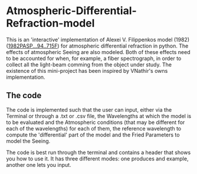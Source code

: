 # Atmospheric-Differential-Refraction-model
This is an 'interactive' implementation of Alexei V. Filippenkos model (1982) ([1982PASP...94..715F](https://ui.adsabs.harvard.edu/abs/1982PASP...94..715F/abstract)) for atmospheric differential refraction in python. The effects of atmospheric Seeing are also modeled. Both of these effects need to be accounted for when, for example, a fiber spectrograph, in order to collect all the light-beam comming from the object under study. The existence of this mini-project has been inspired by VNathir's owns implementation.

## The code

The code is implemented such that the user can input, either via the Terminal or through a .txt or .csv file, the Wavelengths at which the model is to be evaluated and the Atmospheric conditions (that may be different for each of the wavelengths) for each of them, the reference wavelength to compute the 'differential' part of the model and the Fried Parameters to model the Seeing.


The code is best run through the terminal and contains a header that shows you how to use it. It has three different modes: one produces and example, another one lets you input.
